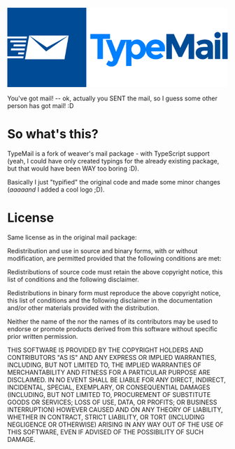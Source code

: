![TypeMail](https://raw.githubusercontent.com/marius-bronner/typemail/master/typemail.png)

You've got mail! -- ok, actually you SENT the mail, so I guess some other person has got mail! :D

# So what's this?
TypeMail is a fork of weaver's mail package - with TypeScript support
(yeah, I could have only created typings for the already existing package, but that would have been WAY too boring :D).

Basically I just "typified" the original code and made some minor changes (_aaaaand_ I added a cool logo ;D).

# License
Same license as in the original mail package:

Redistribution and use in source and binary forms, with or without modification, are permitted provided that the following conditions are met:

Redistributions of source code must retain the above copyright notice, this list of conditions and the following disclaimer.

Redistributions in binary form must reproduce the above copyright notice, this list of conditions and the following disclaimer in the documentation and/or other materials provided with the distribution.

Neither the name of the nor the names of its contributors may be used to endorse or promote products derived from this software without specific prior written permission.

THIS SOFTWARE IS PROVIDED BY THE COPYRIGHT HOLDERS AND CONTRIBUTORS "AS IS" AND ANY EXPRESS OR IMPLIED WARRANTIES, INCLUDING, BUT NOT LIMITED TO, THE IMPLIED WARRANTIES OF MERCHANTABILITY AND FITNESS FOR A PARTICULAR PURPOSE ARE DISCLAIMED. IN NO EVENT SHALL BE LIABLE FOR ANY DIRECT, INDIRECT, INCIDENTAL, SPECIAL, EXEMPLARY, OR CONSEQUENTIAL DAMAGES (INCLUDING, BUT NOT LIMITED TO, PROCUREMENT OF SUBSTITUTE GOODS OR SERVICES; LOSS OF USE, DATA, OR PROFITS; OR BUSINESS INTERRUPTION) HOWEVER CAUSED AND ON ANY THEORY OF LIABILITY, WHETHER IN CONTRACT, STRICT LIABILITY, OR TORT (INCLUDING NEGLIGENCE OR OTHERWISE) ARISING IN ANY WAY OUT OF THE USE OF THIS SOFTWARE, EVEN IF ADVISED OF THE POSSIBILITY OF SUCH DAMAGE.